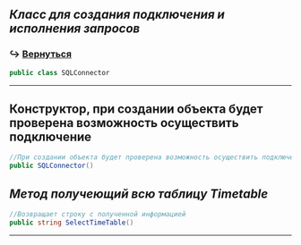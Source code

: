 
## _Класс для создания подключения и исполнения запросов_
### :arrow_right_hook: [**Вернуться**](https://github.com/Sekfiser/Client-Server-Project/wiki/Документация-классов-методов)
```C#
public class SQLConnector
```
---
## Конструктор, при создании объекта будет проверена возможность осуществить подключение
```C#
//При создании объекта будет проверена возможность осуществить подключение
public SQLConnector() 
```

## _Метод получеющий всю таблицу Timetable_
```C#
//Возвращает строку с полученной информацией
public string SelectTimeTable() 
```

---
